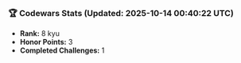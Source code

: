 ### 🏆 Codewars Stats (Updated: 2025-10-14 00:40:22 UTC)

- **Rank:** 8 kyu
- **Honor Points:** 3
- **Completed Challenges:** 1
